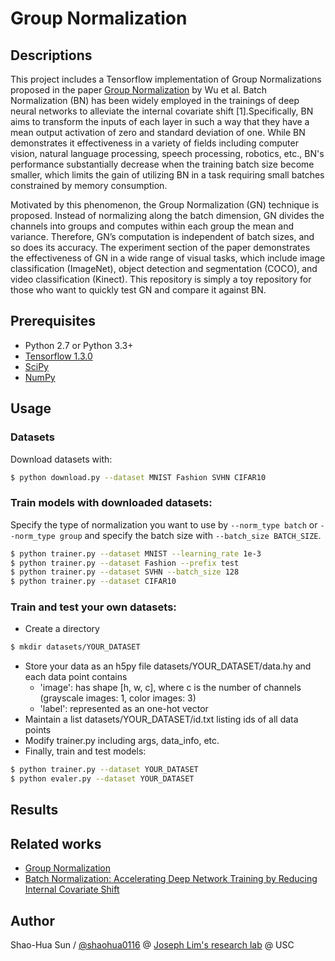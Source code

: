 # Group Normalization

## Descriptions
This project includes a Tensorflow implementation of Group Normalizations proposed in the paper [Group Normalization](https://arxiv.org/abs/1803.08494) by Wu et al. Batch Normalization (BN) has been widely employed in the trainings of deep neural networks to alleviate the internal covariate shift [1].Specifically, BN aims to transform the inputs of each layer in such a way that they have a mean output activation of zero and standard deviation of one. While BN demonstrates it effectiveness in a variety of fields including computer vision, natural language processing, speech processing, robotics, etc., BN's performance substantially decrease when the training batch size become smaller, which limits the gain of utilizing BN in a task requiring small batches constrained by memory consumption. 

Motivated by this phenomenon, the Group Normalization (GN) technique is proposed. Instead of normalizing along the batch dimension, GN divides the channels into groups and computes within each group the mean and variance. Therefore, GN’s computation is independent of batch sizes, and so does its accuracy. The experiment section of the paper demonstrates the effectiveness of GN in a wide range of visual tasks, which include image classification (ImageNet), object detection and segmentation (COCO), and video classification (Kinect). This repository is simply a toy repository for those who want to quickly test GN and compare it against BN.

## Prerequisites

- Python 2.7 or Python 3.3+
- [Tensorflow 1.3.0](https://github.com/tensorflow/tensorflow/tree/r1.0)
- [SciPy](http://www.scipy.org/install.html)
- [NumPy](http://www.numpy.org/)

## Usage

### Datasets
Download datasets with:
```bash
$ python download.py --dataset MNIST Fashion SVHN CIFAR10
```

### Train models with downloaded datasets:
Specify the type of normalization you want to use by `--norm_type batch` or `--norm_type group` 
and specify the batch size with `--batch_size BATCH_SIZE`.
```bash
$ python trainer.py --dataset MNIST --learning_rate 1e-3
$ python trainer.py --dataset Fashion --prefix test
$ python trainer.py --dataset SVHN --batch_size 128
$ python trainer.py --dataset CIFAR10 
```

### Train and test your own datasets:

* Create a directory
```bash
$ mkdir datasets/YOUR_DATASET
```

* Store your data as an h5py file datasets/YOUR_DATASET/data.hy and each data point contains
    * 'image': has shape [h, w, c], where c is the number of channels (grayscale images: 1, color images: 3)
    * 'label': represented as an one-hot vector
* Maintain a list datasets/YOUR_DATASET/id.txt listing ids of all data points
* Modify trainer.py including args, data_info, etc.
* Finally, train and test models:
```bash
$ python trainer.py --dataset YOUR_DATASET
$ python evaler.py --dataset YOUR_DATASET
```

## Results

## Related works
* [Group Normalization](https://arxiv.org/abs/1803.08494)
* [Batch Normalization: Accelerating Deep Network Training by Reducing Internal Covariate Shift](https://arxiv.org/abs/1502.03167)

## Author

Shao-Hua Sun / [@shaohua0116](https://shaohua0116.github.io/) @ [Joseph Lim's research lab](https://github.com/gitlimlab) @ USC
